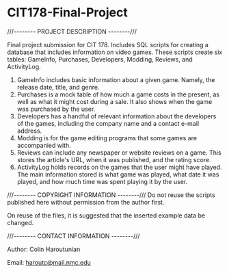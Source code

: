 # CIT178-Final-Project
///-------- PROJECT DESCRIPTION --------///

Final project submission for CIT 178. Includes SQL scripts for creating a database that includes information on video games.
These scripts create six tables: GameInfo, Purchases, Developers, Modding, Reviews, and ActivityLog.
1) GameInfo includes basic information about a given game. Namely, the release date, title, and genre.
2) Purchases is a mock table of how much a game costs in the present, as well as what it might cost during a sale. It also shows when the game was purchased by the user.
3) Developers has a handful of relevant information about the developers of the games, including the company name and a contact e-mail address.
4) Modding is for the game editing programs that some games are accompanied with.
5) Reviews can include any newspaper or website reviews on a game. This stores the article's URL, when it was published, and the rating score.
6) ActivityLog holds records on the games that the user might have played. The main information stored is what game was played, what date it was played, and how much time was spent playing it by the user.



///-------- COPYRIGHT INFORMATION --------///
Do not reuse the scripts published here without permission from the author first.

On reuse of the files, it is suggested that the inserted example data be changed.



///-------- CONTACT INFORMATION --------///

Author: Colin Haroutunian

Email:  haroutc@mail.nmc.edu
